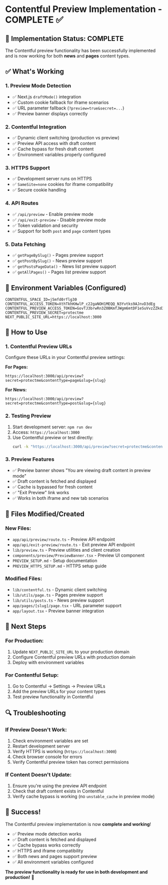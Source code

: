 # Contentful Preview Implementation - COMPLETE ✅

## 🎉 Implementation Status: COMPLETE

The Contentful preview functionality has been successfully implemented and is now working for both **news** and **pages** content types.

## ✅ What's Working

### 1. **Preview Mode Detection**
- ✅ Next.js `draftMode()` integration
- ✅ Custom cookie fallback for iframe scenarios
- ✅ URL parameter fallback (`?preview=true&secret=...`)
- ✅ Preview banner displays correctly

### 2. **Contentful Integration**
- ✅ Dynamic client switching (production vs preview)
- ✅ Preview API access with draft content
- ✅ Cache bypass for fresh draft content
- ✅ Environment variables properly configured

### 3. **HTTPS Support**
- ✅ Development server runs on HTTPS
- ✅ `SameSite=none` cookies for iframe compatibility
- ✅ Secure cookie handling

### 4. **API Routes**
- ✅ `/api/preview` - Enable preview mode
- ✅ `/api/exit-preview` - Disable preview mode
- ✅ Token validation and security
- ✅ Support for both `post` and `page` content types

### 5. **Data Fetching**
- ✅ `getPageBySlug()` - Pages preview support
- ✅ `getPostBySlug()` - News preview support
- ✅ `getPostsPageData()` - News list preview support
- ✅ `getAllPages()` - Pages list preview support

## 🔧 Environment Variables (Configured)

```env
CONTENTFUL_SPACE_ID=j5mfd0rflg30
CONTENTFUL_ACCESS_TOKEN=XthTkhKHwlP_c22gaNOH1MEQQ_N3Yvtks9AJnvD3dEg
CONTENTFUL_PREVIEW_ACCESS_TOKEN=GovTJ3brwRn3Z0BKmfJWgm6mtDF1eSuVvzZZkd30eM0
CONTENTFUL_PREVIEW_SECRET=protectme
NEXT_PUBLIC_SITE_URL=https://localhost:3000
```

## 🚀 How to Use

### 1. **Contentful Preview URLs**
Configure these URLs in your Contentful preview settings:

**For Pages:**
```
https://localhost:3000/api/preview?secret=protectme&contentType=page&slug={slug}
```

**For News:**
```
https://localhost:3000/api/preview?secret=protectme&contentType=post&slug={slug}
```

### 2. **Testing Preview**
1. Start development server: `npm run dev`
2. Access: `https://localhost:3000`
3. Use Contentful preview or test directly:
   ```bash
   curl -k "https://localhost:3000/api/preview?secret=protectme&contentType=page&slug=chess-victoria-mission"
   ```

### 3. **Preview Features**
- ✅ Preview banner shows "You are viewing draft content in preview mode"
- ✅ Draft content is fetched and displayed
- ✅ Cache is bypassed for fresh content
- ✅ "Exit Preview" link works
- ✅ Works in both iframe and new tab scenarios

## 📁 Files Modified/Created

### **New Files:**
- `app/api/preview/route.ts` - Preview API endpoint
- `app/api/exit-preview/route.ts` - Exit preview API endpoint
- `lib/preview.ts` - Preview utilities and client creation
- `components/preview/PreviewBanner.tsx` - Preview UI component
- `PREVIEW_SETUP.md` - Setup documentation
- `PREVIEW_HTTPS_SETUP.md` - HTTPS setup guide

### **Modified Files:**
- `lib/contentful.ts` - Dynamic client switching
- `lib/utils/page.ts` - Pages preview support
- `lib/utils/posts.ts` - News preview support
- `app/pages/[slug]/page.tsx` - URL parameter support
- `app/layout.tsx` - Preview banner integration

## 🎯 Next Steps

### **For Production:**
1. Update `NEXT_PUBLIC_SITE_URL` to your production domain
2. Configure Contentful preview URLs with production domain
3. Deploy with environment variables

### **For Contentful Setup:**
1. Go to Contentful → Settings → Preview URLs
2. Add the preview URLs for your content types
3. Test preview functionality in Contentful

## 🔍 Troubleshooting

### **If Preview Doesn't Work:**
1. Check environment variables are set
2. Restart development server
3. Verify HTTPS is working (`https://localhost:3000`)
4. Check browser console for errors
5. Verify Contentful preview token has correct permissions

### **If Content Doesn't Update:**
1. Ensure you're using the preview API endpoint
2. Check that draft content exists in Contentful
3. Verify cache bypass is working (no `unstable_cache` in preview mode)

## 🎉 Success!

The Contentful preview implementation is now **complete and working**! 

- ✅ Preview mode detection works
- ✅ Draft content is fetched and displayed
- ✅ Cache bypass works correctly
- ✅ HTTPS and iframe compatibility
- ✅ Both news and pages support preview
- ✅ All environment variables configured

**The preview functionality is ready for use in both development and production!** 🚀
